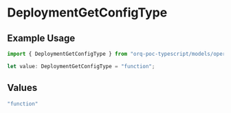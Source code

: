 # DeploymentGetConfigType

## Example Usage

```typescript
import { DeploymentGetConfigType } from "orq-poc-typescript/models/operations";

let value: DeploymentGetConfigType = "function";
```

## Values

```typescript
"function"
```